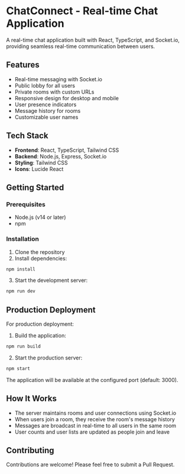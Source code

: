 #  ChatConnect - Real-time Chat Application

A real-time chat application built with React, TypeScript, and Socket.io, providing seamless real-time communication between users.

## Features

- Real-time messaging with Socket.io
- Public lobby for all users
- Private rooms with custom URLs
- Responsive design for desktop and mobile
- User presence indicators
- Message history for rooms
- Customizable user names

## Tech Stack

- **Frontend**: React, TypeScript, Tailwind CSS
- **Backend**: Node.js, Express, Socket.io
- **Styling**: Tailwind CSS
- **Icons**: Lucide React

## Getting Started

### Prerequisites

- Node.js (v14 or later)
- npm

### Installation

1. Clone the repository
2. Install dependencies:

```bash
npm install
```

3. Start the development server:

```bash
npm run dev
```

## Production Deployment

For production deployment:

1. Build the application:

```bash
npm run build
```

2. Start the production server:

```bash
npm start
```

The application will be available at the configured port (default: 3000).

## How It Works

- The server maintains rooms and user connections using Socket.io
- When users join a room, they receive the room's message history
- Messages are broadcast in real-time to all users in the same room
- User counts and user lists are updated as people join and leave

## Contributing

Contributions are welcome! Please feel free to submit a Pull Request.
 
